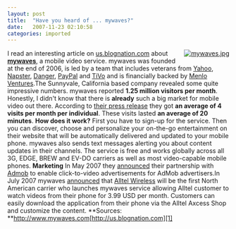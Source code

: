 ```yaml
---
layout: post
title:  "Have you heard of ... mywaves?"
date:   2007-11-23 02:10:58
categories: imported
---
```

<a href="http://www.pavingways.com/wp-content/uploads/mywaves.jpg" style="margin: 0pt 0pt 10px 10px; float: right" title="mywaves.jpg"><img src="http://www.pavingways.com/wp-content/uploads/mywaves.jpg" alt="mywaves.jpg" /></a> I read an interesting article on [us.blognation.com][1] about [**mywaves**][2], a mobile video service. mywaves was founded at the end of 2006, is led by a team that includes veterans from [Yahoo][3], [Napster][4], [Danger][5], [PayPal][6] and [TiVo][7] and is financially backed by [Menlo Ventures][8].The Sunnyvale, California based company revealed some quite impressive numbers. mywaves reported **1.25 million visitors per month**. Honestly, I didn't know that there is **already** such a big market for mobile video out there. According to [their press release][9] they got **an average of 4 visits per month per individual**. These visits lasted **an average of 20 minutes**. **How does it work?** First you have to sign-up for the service. Then you can discover, choose and personalize your on-the-go entertainment on their website that will be automatically delivered and updated to your mobile phone. mywaves also sends text messages alerting you about content updates in their channels. The service is free and works globally across all 3G, EDGE, BREW and EV-DO carriers as well as most video-capable mobile phones. **Marketing** In May 2007 they [announced][10] their partnership with [Admob][11] to enable click-to-video advertisements for AdMob advertisers.In July 2007 mywaves [announced][12] that [Alltel Wireless][13] will be the first North American carrier who launches mywaves service allowing Alltel customer to watch videos from their phone for 3.99 USD per month. Customers can easily download the application from their phone via the Alltel Axcess Shop and customize the content. **Sources: **<http://www.mywaves.com>[http://us.blognation.com][1]

[1]: http://us.blognation.com/2007/09/19/scoopmywaves-announces-400-growth-125-m-visitors-in-past-month/
[2]: http://www.mywaves.com
[3]: http://www.yahoo.com
[4]: ttp://www.napster.com
[5]: http://danger.com/
[6]: ttp://www.paypal.com
[7]: http://tivo.com/
[8]: http://www.menloventures.com
[9]: http://corp.mywaves.com/News/article/mywaves_releases_august_traffic_metrics/
[10]: http://corp.mywaves.com/News/article/mywaves_mobilizes_video_for_innovative_new_admob_advertising_solution/
[11]: http://www.admob.com/s/home/
[12]: http://corp.mywaves.com/News/article/alltel_wireless_first_carrier_to_launch_mywaves_mobile_video_service/
[13]: http://www.alltel.com